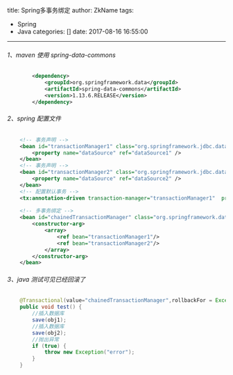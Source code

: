title: Spring多事务绑定
author: ZkName
tags:
  - Spring
  - Java
categories: []
date: 2017-08-16 16:55:00
---
###### 1、maven 使用 spring-data-commons
```xml
		<dependency>
		    <groupId>org.springframework.data</groupId>
		    <artifactId>spring-data-commons</artifactId>
		    <version>1.13.6.RELEASE</version>
		</dependency>
```

###### 2、spring 配置文件
```xml
	<!-- 事务声明 -->
	<bean id="transactionManager1" class="org.springframework.jdbc.datasource.DataSourceTransactionManager">
		<property name="dataSource" ref="dataSource1" />
	</bean>
	<!-- 事务声明 -->
	<bean id="transactionManager2" class="org.springframework.jdbc.datasource.DataSourceTransactionManager">
		<property name="dataSource" ref="dataSource2" />
	</bean>
    <!-- 配置默认事务 -->
	<tx:annotation-driven transaction-manager="transactionManager1"  proxy-target-class="true" />
    
	<!-- 多事务绑定 -->
	<bean id="chainedTransactionManager" class="org.springframework.data.transaction.ChainedTransactionManager">
		<constructor-arg>
			<array>
				<ref bean="transactionManager1"/>
				<ref bean="transactionManager2"/>
			</array>
		</constructor-arg>
	</bean>

```
###### 3、java 测试可见已经回滚了

```java
	@Transactional(value="chainedTransactionManager",rollbackFor = Exception.class) 
	public void test() {
		//插入数据库
		save(obj1);
		//插入数据库
		save(obj2);
		//抛出异常
		if (true) {
			throw new Exception("error");
		}
	}
```
